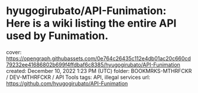 # hyugogirubato/API-Funimation: Here is a wiki listing the entire API used by Funimation.

cover: https://opengraph.githubassets.com/0e764c26435c112e4db01ac20c660cd79232ee41686802b699f4ffdbaf6c8385/hyugogirubato/API-Funimation
created: December 10, 2022 1:23 PM (UTC)
folder: BOOKMRKS-MTHRFCKR / DEV-MTHRFCKR / API Tools
tags: API, illegal services
url: https://github.com/hyugogirubato/API-Funimation